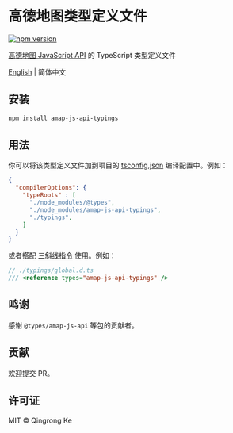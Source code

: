# 高德地图类型定义文件

[![npm version](https://img.shields.io/npm/v/amap-js-api-typings.svg)](https://www.npmjs.com/package/amap-js-api-typings)

[高德地图 JavaScript API](https://lbs.amap.com/api/javascript-api/summary) 的 TypeScript 类型定义文件

[English](./README.md) | 简体中文

## 安装

```sh
npm install amap-js-api-typings
```

## 用法

你可以将该类型定义文件加到项目的 [tsconfig.json](https://www.typescriptlang.org/docs/handbook/tsconfig-json.html#types-typeroots-and-types) 编译配置中。例如：

```json
{
  "compilerOptions": {
    "typeRoots" : [
      "./node_modules/@types",
      "./node_modules/amap-js-api-typings",
      "./typings",
    ]
  }
}
```

或者搭配 [三斜线指令](https://www.typescriptlang.org/docs/handbook/triple-slash-directives.html) 使用。例如：

```ts
// ./typings/global.d.ts
/// <reference types="amap-js-api-typings" />
```

## 鸣谢

感谢 `@types/amap-js-api` 等包的贡献者。

## 贡献

欢迎提交 PR。

## 许可证

MIT © Qingrong Ke
